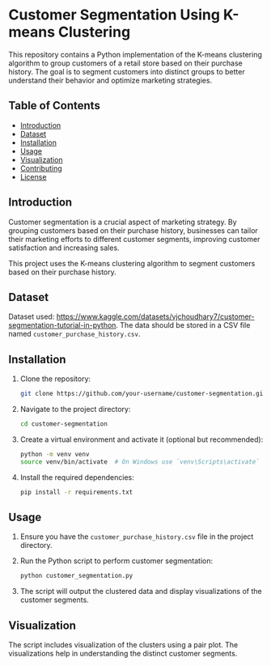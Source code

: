# Customer Segmentation Using K-means Clustering

This repository contains a Python implementation of the K-means clustering algorithm to group customers of a retail store based on their purchase history. The goal is to segment customers into distinct groups to better understand their behavior and optimize marketing strategies.

## Table of Contents

- [Introduction](#introduction)
- [Dataset](#dataset)
- [Installation](#installation)
- [Usage](#usage)
- [Visualization](#visualization)
- [Contributing](#contributing)
- [License](#license)

## Introduction

Customer segmentation is a crucial aspect of marketing strategy. By grouping customers based on their purchase history, businesses can tailor their marketing efforts to different customer segments, improving customer satisfaction and increasing sales.

This project uses the K-means clustering algorithm to segment customers based on their purchase history.

## Dataset

Dataset used: https://www.kaggle.com/datasets/vjchoudhary7/customer-segmentation-tutorial-in-python. 
The data should be stored in a CSV file named `customer_purchase_history.csv`.

## Installation

1. Clone the repository:
    ```sh
    git clone https://github.com/your-username/customer-segmentation.git
    ```

2. Navigate to the project directory:
    ```sh
    cd customer-segmentation
    ```

3. Create a virtual environment and activate it (optional but recommended):
    ```sh
    python -m venv venv
    source venv/bin/activate  # On Windows use `venv\Scripts\activate`
    ```

4. Install the required dependencies:
    ```sh
    pip install -r requirements.txt
    ```

## Usage

1. Ensure you have the `customer_purchase_history.csv` file in the project directory.

2. Run the Python script to perform customer segmentation:
    ```sh
    python customer_segmentation.py
    ```

3. The script will output the clustered data and display visualizations of the customer segments.

## Visualization

The script includes visualization of the clusters using a pair plot. The visualizations help in understanding the distinct customer segments.


